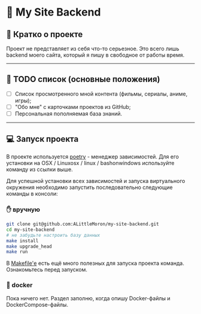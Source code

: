 # 📁 My Site Backend

## 📖 Кратко о проекте

Проект не представляет из себя что-то серьезное. Это всего лишь backend моего сайта, который я
пишу в свободное от работы время.

---

## 🧾 TODO список (основные положения)

- [ ] Список просмотренного мной контента (фильмы, сериалы, аниме, игры);
- [ ] "Обо мне" с карточками проектов из GitHub;
- [ ] Персональная пополняемая база знаний.

---

## 💻 Запуск проекта

В проекте используется [poetry](https://python-poetry.org/docs/#installation) -
менеджер зависимостей. Для его установки на OSX / Linuxosx / linux /
bashonwindows используйте команду из ссылки выше.

Для успешной установки всех зависимостей и запуска виртуального окружения
необходимо запустить последовательно следующие команды в консоли:

### ✋ вручную

```bash
git clone git@github.com:ALittleMoron/my-site-backend.git
cd my-site-backend
# не забудьте настроить базу данных
make install
make upgrade_head
make run
```

В [Makefile'е](../Makefile) есть ещё много полезных для запуска проекта команда. Ознакомьтесь перед
запуском.

### 🐳 docker

Пока ничего нет. Раздел заполню, когда опишу Docker-файлы и DockerCompose-файлы.
